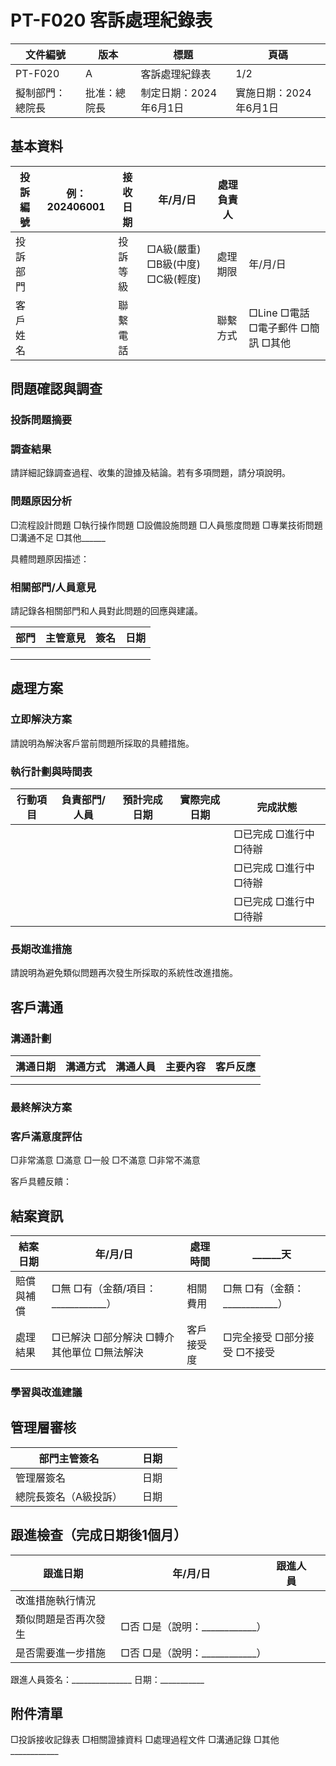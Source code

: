 # PT-F020 客訴處理紀錄表

| 文件編號 | 版本 | 標題 | 頁碼 |
|--------|------|-----|------|
| PT-F020 | A | 客訴處理紀錄表 | 1/2 |
| 擬制部門：總院長 | 批准：總院長 | 制定日期：2024年6月1日 | 實施日期：2024年6月1日 |

## 基本資料

| 投訴編號 | 例：202406001 | 接收日期 | 年/月/日 | 處理負責人 |  |
|---------|-------------|---------|---------|----------|--|
| 投訴部門 |  | 投訴等級 | □A級(嚴重) □B級(中度) □C級(輕度) | 處理期限 | 年/月/日 |
| 客戶姓名 |  | 聯繫電話 |  | 聯繫方式 | □Line □電話 □電子郵件 □簡訊 □其他 |

## 問題確認與調查

### 投訴問題摘要



### 調查結果
請詳細記錄調查過程、收集的證據及結論。若有多項問題，請分項說明。



### 問題原因分析
□流程設計問題 □執行操作問題 □設備設施問題 □人員態度問題 □專業技術問題 □溝通不足 □其他______

具體問題原因描述：



### 相關部門/人員意見
請記錄各相關部門和人員對此問題的回應與建議。

| 部門 | 主管意見 | 簽名 | 日期 |
|-----|---------|------|------|
|  |  |  |  |
|  |  |  |  |
|  |  |  |  |

## 處理方案

### 立即解決方案
請說明為解決客戶當前問題所採取的具體措施。



### 執行計劃與時間表

| 行動項目 | 負責部門/人員 | 預計完成日期 | 實際完成日期 | 完成狀態 |
|---------|------------|------------|------------|---------|
|  |  |  |  | □已完成 □進行中 □待辦 |
|  |  |  |  | □已完成 □進行中 □待辦 |
|  |  |  |  | □已完成 □進行中 □待辦 |

### 長期改進措施
請說明為避免類似問題再次發生所採取的系統性改進措施。



## 客戶溝通

### 溝通計劃

| 溝通日期 | 溝通方式 | 溝通人員 | 主要內容 | 客戶反應 |
|---------|---------|---------|---------|---------|
|  |  |  |  |  |
|  |  |  |  |  |

### 最終解決方案



### 客戶滿意度評估
□非常滿意 □滿意 □一般 □不滿意 □非常不滿意

客戶具體反饋：



## 結案資訊

| 結案日期 | 年/月/日 | 處理時間 | ______天 |
|---------|---------|---------|---------|
| 賠償與補償 | □無 □有（金額/項目：____________） | 相關費用 | □無 □有（金額：____________） |
| 處理結果 | □已解決 □部分解決 □轉介其他單位 □無法解決 | 客戶接受度 | □完全接受 □部分接受 □不接受 |

### 學習與改進建議



## 管理層審核

| 部門主管簽名 |  | 日期 |  |
|------------|--|------|--|
| 管理層簽名 |  | 日期 |  |
| 總院長簽名（A級投訴） |  | 日期 |  |

## 跟進檢查（完成日期後1個月）

| 跟進日期 | 年/月/日 | 跟進人員 |  |
|---------|---------|---------|--|
| 改進措施執行情況 |  |
| 類似問題是否再次發生 | □否 □是（說明：____________） |
| 是否需要進一步措施 | □否 □是（說明：____________） |

跟進人員簽名：_______________ 日期：___________

## 附件清單
□投訴接收記錄表 □相關證據資料 □處理過程文件 □溝通記錄 □其他____________ 
